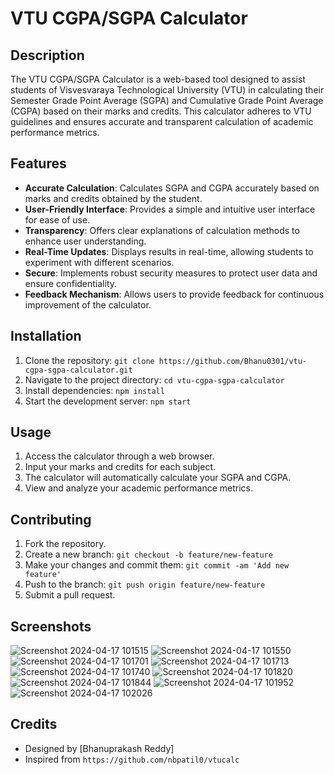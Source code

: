 # VTU CGPA/SGPA Calculator

## Description

The VTU CGPA/SGPA Calculator is a web-based tool designed to assist students of Visvesvaraya Technological University (VTU) in calculating their Semester Grade Point Average (SGPA) and Cumulative Grade Point Average (CGPA) based on their marks and credits. This calculator adheres to VTU guidelines and ensures accurate and transparent calculation of academic performance metrics.

## Features

- **Accurate Calculation**: Calculates SGPA and CGPA accurately based on marks and credits obtained by the student.
- **User-Friendly Interface**: Provides a simple and intuitive user interface for ease of use.
- **Transparency**: Offers clear explanations of calculation methods to enhance user understanding.
- **Real-Time Updates**: Displays results in real-time, allowing students to experiment with different scenarios.
- **Secure**: Implements robust security measures to protect user data and ensure confidentiality.
- **Feedback Mechanism**: Allows users to provide feedback for continuous improvement of the calculator.

## Installation

1. Clone the repository: `git clone https://github.com/Bhanu0301/vtu-cgpa-sgpa-calculator.git`
2. Navigate to the project directory: `cd vtu-cgpa-sgpa-calculator`
3. Install dependencies: `npm install`
4. Start the development server: `npm start`

## Usage

1. Access the calculator through a web browser.
2. Input your marks and credits for each subject.
3. The calculator will automatically calculate your SGPA and CGPA.
4. View and analyze your academic performance metrics.

## Contributing

1. Fork the repository.
2. Create a new branch: `git checkout -b feature/new-feature`
3. Make your changes and commit them: `git commit -am 'Add new feature'`
4. Push to the branch: `git push origin feature/new-feature`
5. Submit a pull request.

## Screenshots

![Screenshot 2024-04-17 101515](https://github.com/Bhanu0301/VTU-Cgpa-Sgpa-Calculator/assets/106879319/1e6b97ee-c92d-413e-b737-4d7c75889e46)
![Screenshot 2024-04-17 101550](https://github.com/Bhanu0301/VTU-Cgpa-Sgpa-Calculator/assets/106879319/d4b5d148-eb99-41a1-a8f3-01a469c2af45)
![Screenshot 2024-04-17 101701](https://github.com/Bhanu0301/VTU-Cgpa-Sgpa-Calculator/assets/106879319/cd6c9897-63a3-4a53-b47f-b27b36eedc03)
![Screenshot 2024-04-17 101713](https://github.com/Bhanu0301/VTU-Cgpa-Sgpa-Calculator/assets/106879319/3ce7c6ff-9531-4c4e-b116-035f5b522705)
![Screenshot 2024-04-17 101740](https://github.com/Bhanu0301/VTU-Cgpa-Sgpa-Calculator/assets/106879319/1dc3af67-cf07-4e91-99fb-be8e3d42507e)
![Screenshot 2024-04-17 101820](https://github.com/Bhanu0301/VTU-Cgpa-Sgpa-Calculator/assets/106879319/9f1aba79-4966-4deb-a02f-cfafe6d1d493)
![Screenshot 2024-04-17 101844](https://github.com/Bhanu0301/VTU-Cgpa-Sgpa-Calculator/assets/106879319/afe92e9a-e67e-4619-b017-54cb4365cff8)
![Screenshot 2024-04-17 101952](https://github.com/Bhanu0301/VTU-Cgpa-Sgpa-Calculator/assets/106879319/5010f91b-865b-4546-a045-1825ce716c4c)
![Screenshot 2024-04-17 102026](https://github.com/Bhanu0301/VTU-Cgpa-Sgpa-Calculator/assets/106879319/4e840d28-9768-4652-9c73-766c63dc3a0c)


## Credits

- Designed by [Bhanuprakash Reddy]
- Inspired from `https://github.com/nbpatil0/vtucalc`
